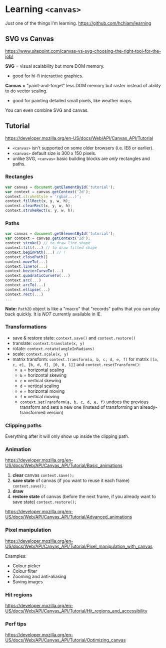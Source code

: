 # Learning `<canvas>`

Just one of the things I'm learning. <https://github.com/hchiam/learning>

## SVG vs Canvas

<https://www.sitepoint.com/canvas-vs-svg-choosing-the-right-tool-for-the-job/>

**SVG** = visual scalability but more DOM memory.

- good for hi-fi interactive graphics.

**Canvas** = "paint-and-forget" less DOM memory but raster instead of ability to do vector scaling.

- good for painting detailed small pixels, like weather maps.

You can even combine SVG and canvas.

## Tutorial

<https://developer.mozilla.org/en-US/docs/Web/API/Canvas_API/Tutorial>

- `<canvas>` isn't supported on some older browsers (i.e. IE8 or earlier).
- `<canvas>` default size is 300 x 150 pixels.
- unlike SVG, `<canvas>` basic building blocks are *only* rectangles and paths.

### Rectangles

```js
var canvas = document.getElementById('tutorial');
var context = canvas.getContext('2d');
context.strokeStyle = 'rgba(...)';
context.fillRect(x, y, w, h);
context.clearRect(x, y, w, h);
context.strokeRect(x, y, w, h);
```

### Paths

```js
var canvas = document.getElementById('tutorial');
var context = canvas.getContext('2d');
context.stroke() // to draw line shape
context.fill(...) // to draw filled shape
context.beginPath(...) // !
context.closePath()
context.moveTo(...)
context.lineTo(...)
context.bezierCurveTo(...)
context.quadraticCurveTo(...)
context.arc(...)
context.arcTo(...)
context.ellipse(...)
context.rect(...)
...
```

**Note:** `Path2D` object is like a "macro" that "records" paths that you can play back quickly. It is *NOT* currently available in IE.

### Transformations

- save & restore state: `context.save()` and `context.restore()`
- translate: `context.translate(x, y)`
- rotate: `context.rotate(angleInRadians)`
- scale: `context.scale(x, y)`
- matrix transform: `context.transform(a, b, c, d, e, f)` for matrix `[[a, c, e], [b, d, f], [0, 0, 1]]` and `context.resetTransform()`:
  - `a` = horizontal scaling
  - `b` = horizontal skewing
  - `c` = vertical skewing
  - `d` = vertical scaling
  - `e` = horizontal moving
  - `f` = vertical moving
  - `context.setTransform(a, b, c, d, e, f)` undoes the previous transform and sets a new one (instead of transforming an already-transformed version)

### Clipping paths

Everything after it will only show up inside the clipping path.

### Animation

<https://developer.mozilla.org/en-US/docs/Web/API/Canvas_API/Tutorial/Basic_animations>

1. **clear** canvas `context.save();`
2. **save state** of canvas (if you want to reuse it each frame) `context.save();`
3. **draw**
4. **restore state** of canvas (before the next frame, if you already want to save state) `context.restore();`

<https://developer.mozilla.org/en-US/docs/Web/API/Canvas_API/Tutorial/Advanced_animations>

### Pixel manipulation

<https://developer.mozilla.org/en-US/docs/Web/API/Canvas_API/Tutorial/Pixel_manipulation_with_canvas>

Examples:

- Colour picker
- Colour filter
- Zooming and anti-aliasing
- Saving images

### Hit regions

<https://developer.mozilla.org/en-US/docs/Web/API/Canvas_API/Tutorial/Hit_regions_and_accessibility>

### Perf tips

<https://developer.mozilla.org/en-US/docs/Web/API/Canvas_API/Tutorial/Optimizing_canvas>
